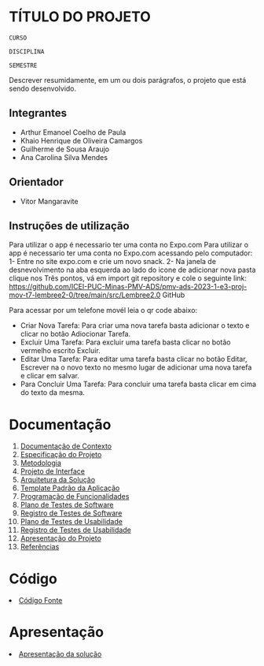 # TÍTULO DO PROJETO

`CURSO`

`DISCIPLINA`

`SEMESTRE`

Descrever resumidamente, em um ou dois parágrafos, o projeto que está sendo desenvolvido.

## Integrantes

* Arthur Emanoel Coelho de Paula
* Khaio Henrique de Oliveira Camargos
* Guilherme de Sousa Araujo
* Ana Carolina Silva Mendes

## Orientador

* Vitor Mangaravite

## Instruções de utilização

Para utilizar o app é necessario ter uma conta no Expo.com
Para utilizar o app é necessario ter uma conta no Expo.com
acessando pelo computador:
1- Entre no site expo.com e crie um novo snack.
2-  Na janela de desnevolvimento na aba esquerda ao lado do icone de adicionar nova pasta clique nos Três pontos, vá em import git repository e cole o seguinte link:
https://github.com/ICEI-PUC-Minas-PMV-ADS/pmv-ads-2023-1-e3-proj-mov-t7-lembree2-0/tree/main/src/Lembree2.0
GitHub

Para acessar por um telefone movél leia o qr code abaixo:




* Criar Nova Tarefa: Para criar uma nova tarefa basta adicionar o texto e clicar no botão Adiocionar Tarefa.
* Excluir Uma Tarefa: Para excluir uma tarefa basta clicar no botão vermelho escrito Excluir.
* Editar Uma Tarefa: Para editar uma tarefa basta clicar no botão Editar, Escrever na o novo texto no mesmo lugar de adicionar uma nova tarefa e clicar em salvar.
* Para Concluir Uma Tarefa: Para concluir uma tarefa basta clicar em cima do texto da mesma.

# Documentação

<ol>
<li><a href="docs/01-Documentação de Contexto.md"> Documentação de Contexto</a></li>
<li><a href="docs/02-Especificação do Projeto.md"> Especificação do Projeto</a></li>
<li><a href="docs/03-Metodologia.md"> Metodologia</a></li>
<li><a href="docs/04-Projeto de Interface.md"> Projeto de Interface</a></li>
<li><a href="docs/05-Arquitetura da Solução.md"> Arquitetura da Solução</a></li>
<li><a href="docs/06-Template Padrão da Aplicação.md"> Template Padrão da Aplicação</a></li>
<li><a href="docs/07-Programação de Funcionalidades.md"> Programação de Funcionalidades</a></li>
<li><a href="docs/08-Plano de Testes de Software.md"> Plano de Testes de Software</a></li>
<li><a href="docs/09-Registro de Testes de Software.md"> Registro de Testes de Software</a></li>
<li><a href="docs/10-Plano de Testes de Usabilidade.md"> Plano de Testes de Usabilidade</a></li>
<li><a href="docs/11-Registro de Testes de Usabilidade.md"> Registro de Testes de Usabilidade</a></li>
<li><a href="docs/12-Apresentação do Projeto.md"> Apresentação do Projeto</a></li>
<li><a href="docs/13-Referências.md"> Referências</a></li>
</ol>

# Código

<li><a href="src/README.md"> Código Fonte</a></li>

# Apresentação

<li><a href="presentation/README.md"> Apresentação da solução</a></li>
